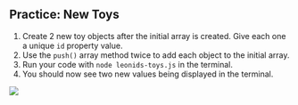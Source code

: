 ## Practice: New Toys


1. Create 2 new toy objects after the initial array is created. Give each one a unique `id` property value.
2. Use the `push()` array method twice to add each object to the initial array.
3. Run your code with `node leonids-toys.js` in the terminal.
4. You should now see two new values being displayed in the terminal.

![](./images/display-two-new-phones.gif)
